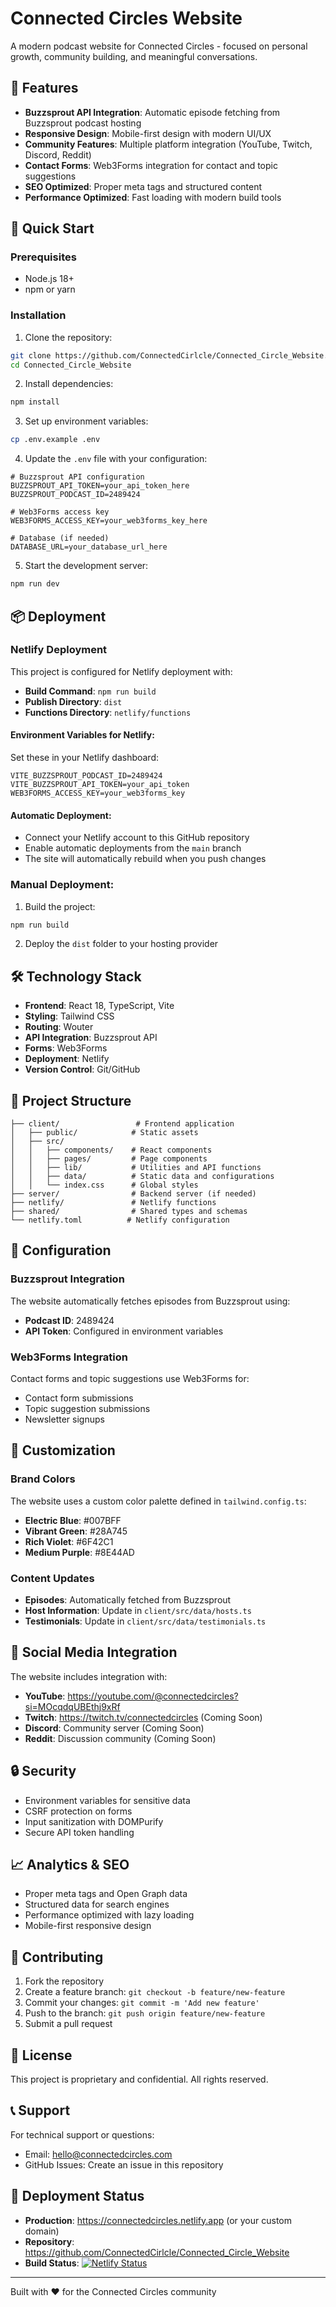 # Connected Circles Website

A modern podcast website for Connected Circles - focused on personal growth, community building, and meaningful conversations.

## 🌟 Features

- **Buzzsprout API Integration**: Automatic episode fetching from Buzzsprout podcast hosting
- **Responsive Design**: Mobile-first design with modern UI/UX
- **Community Features**: Multiple platform integration (YouTube, Twitch, Discord, Reddit)
- **Contact Forms**: Web3Forms integration for contact and topic suggestions
- **SEO Optimized**: Proper meta tags and structured content
- **Performance Optimized**: Fast loading with modern build tools

## 🚀 Quick Start

### Prerequisites

- Node.js 18+
- npm or yarn

### Installation

1. Clone the repository:

```bash
git clone https://github.com/ConnectedCirlcle/Connected_Circle_Website.git
cd Connected_Circle_Website
```

2. Install dependencies:

```bash
npm install
```

3. Set up environment variables:

```bash
cp .env.example .env
```

4. Update the `.env` file with your configuration:

```env
# Buzzsprout API configuration
BUZZSPROUT_API_TOKEN=your_api_token_here
BUZZSPROUT_PODCAST_ID=2489424

# Web3Forms access key
WEB3FORMS_ACCESS_KEY=your_web3forms_key_here

# Database (if needed)
DATABASE_URL=your_database_url_here
```

5. Start the development server:

```bash
npm run dev
```

## 📦 Deployment

### Netlify Deployment

This project is configured for Netlify deployment with:

- **Build Command**: `npm run build`
- **Publish Directory**: `dist`
- **Functions Directory**: `netlify/functions`

#### Environment Variables for Netlify:

Set these in your Netlify dashboard:

```
VITE_BUZZSPROUT_PODCAST_ID=2489424
VITE_BUZZSPROUT_API_TOKEN=your_api_token
WEB3FORMS_ACCESS_KEY=your_web3forms_key
```

#### Automatic Deployment:

- Connect your Netlify account to this GitHub repository
- Enable automatic deployments from the `main` branch
- The site will automatically rebuild when you push changes

### Manual Deployment:

1. Build the project:

```bash
npm run build
```

2. Deploy the `dist` folder to your hosting provider

## 🛠️ Technology Stack

- **Frontend**: React 18, TypeScript, Vite
- **Styling**: Tailwind CSS
- **Routing**: Wouter
- **API Integration**: Buzzsprout API
- **Forms**: Web3Forms
- **Deployment**: Netlify
- **Version Control**: Git/GitHub

## 📁 Project Structure

```
├── client/                 # Frontend application
│   ├── public/            # Static assets
│   ├── src/
│   │   ├── components/    # React components
│   │   ├── pages/         # Page components
│   │   ├── lib/           # Utilities and API functions
│   │   ├── data/          # Static data and configurations
│   │   └── index.css      # Global styles
├── server/                # Backend server (if needed)
├── netlify/               # Netlify functions
├── shared/                # Shared types and schemas
└── netlify.toml          # Netlify configuration
```

## 🔧 Configuration

### Buzzsprout Integration

The website automatically fetches episodes from Buzzsprout using:

- **Podcast ID**: 2489424
- **API Token**: Configured in environment variables

### Web3Forms Integration

Contact forms and topic suggestions use Web3Forms for:

- Contact form submissions
- Topic suggestion submissions
- Newsletter signups

## 🎨 Customization

### Brand Colors

The website uses a custom color palette defined in `tailwind.config.ts`:

- **Electric Blue**: #007BFF
- **Vibrant Green**: #28A745
- **Rich Violet**: #6F42C1
- **Medium Purple**: #8E44AD

### Content Updates

- **Episodes**: Automatically fetched from Buzzsprout
- **Host Information**: Update in `client/src/data/hosts.ts`
- **Testimonials**: Update in `client/src/data/testimonials.ts`

## 📱 Social Media Integration

The website includes integration with:

- **YouTube**: https://youtube.com/@connectedcircles?si=MOcqdqUBEthj9xRf
- **Twitch**: https://twitch.tv/connectedcircles (Coming Soon)
- **Discord**: Community server (Coming Soon)
- **Reddit**: Discussion community (Coming Soon)

## 🔒 Security

- Environment variables for sensitive data
- CSRF protection on forms
- Input sanitization with DOMPurify
- Secure API token handling

## 📈 Analytics & SEO

- Proper meta tags and Open Graph data
- Structured data for search engines
- Performance optimized with lazy loading
- Mobile-first responsive design

## 🤝 Contributing

1. Fork the repository
2. Create a feature branch: `git checkout -b feature/new-feature`
3. Commit your changes: `git commit -m 'Add new feature'`
4. Push to the branch: `git push origin feature/new-feature`
5. Submit a pull request

## 📄 License

This project is proprietary and confidential. All rights reserved.

## 📞 Support

For technical support or questions:

- Email: hello@connectedcircles.com
- GitHub Issues: Create an issue in this repository

## 🚀 Deployment Status

- **Production**: https://connectedcircles.netlify.app (or your custom domain)
- **Repository**: https://github.com/ConnectedCirlcle/Connected_Circle_Website
- **Build Status**: [![Netlify Status](https://api.netlify.com/api/v1/badges/your-badge-id/deploy-status)](https://app.netlify.com/sites/your-site-name/deploys)

---

Built with ❤️ for the Connected Circles community
